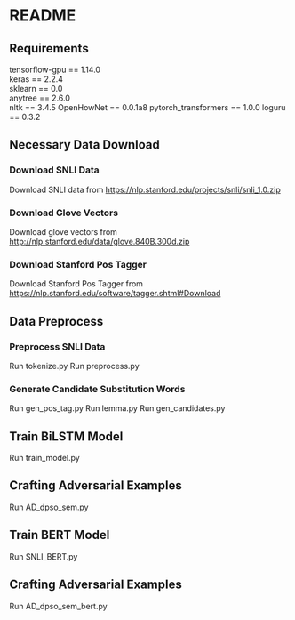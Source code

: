# README
## Requirements
tensorflow-gpu == 1.14.0   
keras == 2.2.4   
sklearn == 0.0  
anytree == 2.6.0  
nltk == 3.4.5
OpenHowNet == 0.0.1a8
pytorch_transformers == 1.0.0
loguru == 0.3.2
## Necessary Data Download
### Download SNLI Data
Download SNLI data from https://nlp.stanford.edu/projects/snli/snli_1.0.zip
### Download Glove Vectors
Download glove vectors from http://nlp.stanford.edu/data/glove.840B.300d.zip
### Download Stanford Pos Tagger
Download Stanford Pos Tagger from https://nlp.stanford.edu/software/tagger.shtml#Download
## Data Preprocess
### Preprocess SNLI Data
Run tokenize.py
Run preprocess.py
### Generate Candidate Substitution Words
Run gen_pos_tag.py
Run lemma.py
Run gen_candidates.py
## Train BiLSTM Model
Run train_model.py
## Crafting Adversarial Examples
Run AD_dpso_sem.py
## Train BERT Model
Run SNLI_BERT.py
## Crafting Adversarial Examples
Run AD_dpso_sem_bert.py